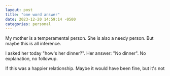 ```yaml
---
layout: post
title: "one word answer"
date: 2023-12-20 14:59:14 -0500
categories: personal
---
```


My mother is a temperamental person. She is also a needy person. But maybe this is all inference.

I asked her today "how's her dinner?". Her answer: "No dinner". No explanation, no followup.

If this was a happier relationship. Maybe it would have been fine, but it's not